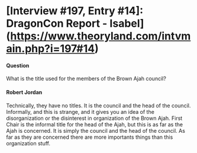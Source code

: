 # [Interview #197, Entry #14]: DragonCon Report - Isabel](https://www.theoryland.com/intvmain.php?i=197#14)

#### Question

What is the title used for the members of the Brown Ajah council?

#### Robert Jordan

Technically, they have no titles. It is the council and the head of the council. Informally, and this is strange, and it gives you an idea of the disorganization or the disinterest in organization of the Brown Ajah. First Chair is the informal title for the head of the Ajah, but this is as far as the Ajah is concerned. It is simply the council and the head of the council. As far as they are concerned there are more importants things than this organization stuff.

